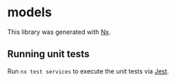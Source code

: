 # models

This library was generated with [Nx](https://nx.dev).

## Running unit tests

Run `nx test services` to execute the unit tests via [Jest](https://jestjs.io).
